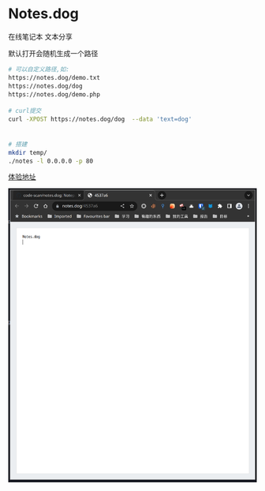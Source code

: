 # Notes.dog

在线笔记本 文本分享


默认打开会随机生成一个路径

```bash
# 可以自定义路径,如:
https://notes.dog/demo.txt 
https://notes.dog/dog  
https://notes.dog/demo.php

# curl提交
curl -XPOST https://notes.dog/dog  --data 'text=dog'


# 搭建
mkdir temp/
./notes -l 0.0.0.0 -p 80
```


[体验地址](https://notes.dog)


![img](img/index.png)